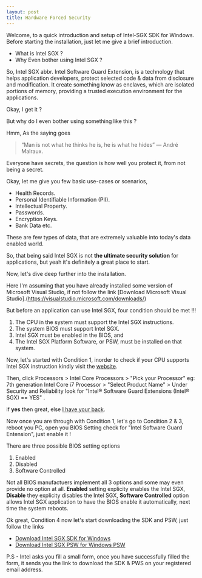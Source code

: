 ```yaml
---
layout: post
title: Hardware Forced Security
---
```

 
Welcome, to a quick introduction and setup of Intel-SGX SDK for Windows. Before starting the installation, just let me give a brief introduction.

* What is Intel SGX ?
* Why Even bother using Intel SGX ?

So, Intel SGX abbr. Intel Software Guard Extension, is a technology that helps application developers, protect selected code & data from disclosure and modification. It create something know as enclaves, which are isolated portions of memory, providing a trusted execution environment for the applications.

Okay, I get it ?

But why do I even bother using something like this ?

Hmm, As the saying goes

> “Man is not what he thinks he is, he is what he hides” ― André Malraux.

Everyone have secrets, the question is how well you protect it, from not being a secret.

Okay, let me give you few basic use-cases or scenarios,

- Health Records.
- Personal Identifiable Information (PII).
- Intellectual Property.
- Passwords.
- Encryption Keys.
- Bank Data etc.

These are few types of data, that are extremely valuable into today's data enabled world.  

So, that being said Intel SGX is not __the ultimate security solution__ for applications, but yeah it's definitely a great place to start. 

Now, let's dive deep further into the installation.

Here I'm assuming that you have already installed some version of Microsoft Visual Studio, if not follow the link [Download Microsoft Visual Studio].(https://visualstudio.microsoft.com/downloads/)

But before an application can use Intel SGX, four condition should be met !!!
1. The CPU in the system must support the Intel SGX instructions.
2. The system BIOS must support Intel SGX.
3. Intel SGX must be enabled in the BIOS, and
4. The Intel SGX Platform Software, or PSW, must be installed on that system.

Now, let's started with Condition 1, inorder to check if your CPU supports Intel SGX instruction kindly visit the [website](https://ark.intel.com/).

Then, click Processors > Intel Core Processors > "Pick your Processor" eg: 7th generation Intel Core i7 Processor > "Select Product Name" > Under Security and Reliability look for "Intel® Software Guard Extensions (Intel® SGX) == YES" .

if __yes__ then great, else [I have your back](https://software.intel.com/en-us/blogs/2016/05/30/usage-of-simulation-mode-in-sgx-enhanced-application).

Now once you are through with Condition 1, let's go to Condition 2 & 3, reboot you PC, open you BIOS Setting check for "Intel Software Guard Entension", just enable it !  

There are three possible BIOS setting options

1. Enabled
2. Disabled 
3. Software Controlled

Not all BIOS manufactuers implement all 3 options and some may even provide no option at all. __Enabled__ setting explicity enables the Intel SGX, __Disable__ they explicity disables the Intel SGX, __Software Controlled__ option allows Intel SGX application to have the BIOS enable it automatically, next time the system reboots.   

Ok great, Condition 4 now let's start downloading the SDK and PSW, just follow the links

- [Download Intel SGX SDK for Windows](https://software.intel.com/en-us/sgx-sdk/download)
- [Download Intel SGX PSW for Windows PSW](https://software.intel.com/en-us/sgx-sdk/download) 

P.S - Intel asks you fill a small form, once you have successfully filled the form, it sends you the link to download the SDK & PWS on your registered email address.